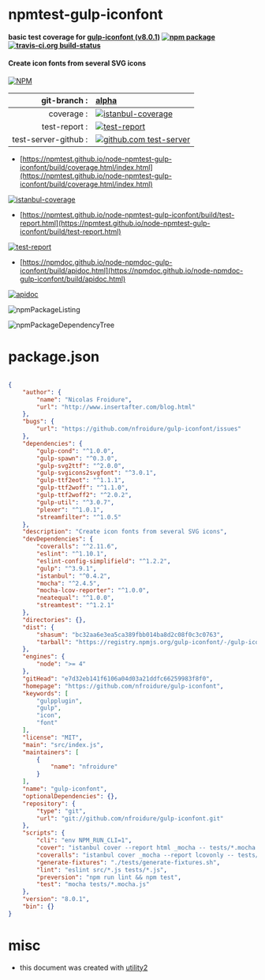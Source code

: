# npmtest-gulp-iconfont

#### basic test coverage for  [gulp-iconfont (v8.0.1)](https://github.com/nfroidure/gulp-iconfont)  [![npm package](https://img.shields.io/npm/v/npmtest-gulp-iconfont.svg?style=flat-square)](https://www.npmjs.org/package/npmtest-gulp-iconfont) [![travis-ci.org build-status](https://api.travis-ci.org/npmtest/node-npmtest-gulp-iconfont.svg)](https://travis-ci.org/npmtest/node-npmtest-gulp-iconfont)

#### Create icon fonts from several SVG icons

[![NPM](https://nodei.co/npm/gulp-iconfont.png?downloads=true&downloadRank=true&stars=true)](https://www.npmjs.com/package/gulp-iconfont)

| git-branch : | [alpha](https://github.com/npmtest/node-npmtest-gulp-iconfont/tree/alpha)|
|--:|:--|
| coverage : | [![istanbul-coverage](https://npmtest.github.io/node-npmtest-gulp-iconfont/build/coverage.badge.svg)](https://npmtest.github.io/node-npmtest-gulp-iconfont/build/coverage.html/index.html)|
| test-report : | [![test-report](https://npmtest.github.io/node-npmtest-gulp-iconfont/build/test-report.badge.svg)](https://npmtest.github.io/node-npmtest-gulp-iconfont/build/test-report.html)|
| test-server-github : | [![github.com test-server](https://npmtest.github.io/node-npmtest-gulp-iconfont/GitHub-Mark-32px.png)](https://npmtest.github.io/node-npmtest-gulp-iconfont/build/app/index.html) | | build-artifacts : | [![build-artifacts](https://npmtest.github.io/node-npmtest-gulp-iconfont/glyphicons_144_folder_open.png)](https://github.com/npmtest/node-npmtest-gulp-iconfont/tree/gh-pages/build)|

- [https://npmtest.github.io/node-npmtest-gulp-iconfont/build/coverage.html/index.html](https://npmtest.github.io/node-npmtest-gulp-iconfont/build/coverage.html/index.html)

[![istanbul-coverage](https://npmtest.github.io/node-npmtest-gulp-iconfont/build/screenCapture.buildCi.browser.%252Ftmp%252Fbuild%252Fcoverage.lib.html.png)](https://npmtest.github.io/node-npmtest-gulp-iconfont/build/coverage.html/index.html)

- [https://npmtest.github.io/node-npmtest-gulp-iconfont/build/test-report.html](https://npmtest.github.io/node-npmtest-gulp-iconfont/build/test-report.html)

[![test-report](https://npmtest.github.io/node-npmtest-gulp-iconfont/build/screenCapture.buildCi.browser.%252Ftmp%252Fbuild%252Ftest-report.html.png)](https://npmtest.github.io/node-npmtest-gulp-iconfont/build/test-report.html)

- [https://npmdoc.github.io/node-npmdoc-gulp-iconfont/build/apidoc.html](https://npmdoc.github.io/node-npmdoc-gulp-iconfont/build/apidoc.html)

[![apidoc](https://npmdoc.github.io/node-npmdoc-gulp-iconfont/build/screenCapture.buildCi.browser.%252Ftmp%252Fbuild%252Fapidoc.html.png)](https://npmdoc.github.io/node-npmdoc-gulp-iconfont/build/apidoc.html)

![npmPackageListing](https://npmtest.github.io/node-npmtest-gulp-iconfont/build/screenCapture.npmPackageListing.svg)

![npmPackageDependencyTree](https://npmtest.github.io/node-npmtest-gulp-iconfont/build/screenCapture.npmPackageDependencyTree.svg)



# package.json

```json

{
    "author": {
        "name": "Nicolas Froidure",
        "url": "http://www.insertafter.com/blog.html"
    },
    "bugs": {
        "url": "https://github.com/nfroidure/gulp-iconfont/issues"
    },
    "dependencies": {
        "gulp-cond": "^1.0.0",
        "gulp-spawn": "^0.3.0",
        "gulp-svg2ttf": "^2.0.0",
        "gulp-svgicons2svgfont": "^3.0.1",
        "gulp-ttf2eot": "^1.1.1",
        "gulp-ttf2woff": "^1.1.0",
        "gulp-ttf2woff2": "^2.0.2",
        "gulp-util": "^3.0.7",
        "plexer": "^1.0.1",
        "streamfilter": "^1.0.5"
    },
    "description": "Create icon fonts from several SVG icons",
    "devDependencies": {
        "coveralls": "^2.11.6",
        "eslint": "^1.10.1",
        "eslint-config-simplifield": "^1.2.2",
        "gulp": "^3.9.1",
        "istanbul": "^0.4.2",
        "mocha": "^2.4.5",
        "mocha-lcov-reporter": "^1.0.0",
        "neatequal": "^1.0.0",
        "streamtest": "^1.2.1"
    },
    "directories": {},
    "dist": {
        "shasum": "bc32aa6e3ea5ca389fbb014ba8d2c08f0c3c0763",
        "tarball": "https://registry.npmjs.org/gulp-iconfont/-/gulp-iconfont-8.0.1.tgz"
    },
    "engines": {
        "node": ">= 4"
    },
    "gitHead": "e7d32eb141f6106a04d03a21ddfc66259983f8f0",
    "homepage": "https://github.com/nfroidure/gulp-iconfont",
    "keywords": [
        "gulpplugin",
        "gulp",
        "icon",
        "font"
    ],
    "license": "MIT",
    "main": "src/index.js",
    "maintainers": [
        {
            "name": "nfroidure"
        }
    ],
    "name": "gulp-iconfont",
    "optionalDependencies": {},
    "repository": {
        "type": "git",
        "url": "git://github.com/nfroidure/gulp-iconfont.git"
    },
    "scripts": {
        "cli": "env NPM_RUN_CLI=1",
        "cover": "istanbul cover --report html _mocha -- tests/*.mocha.js -R spec -t 5000",
        "coveralls": "istanbul cover _mocha --report lcovonly -- tests/*.mocha.js -R spec -t 5000 && cat ./coverage/lcov.info | coveralls && rm -rf ./coverage",
        "generate-fixtures": "./tests/generate-fixtures.sh",
        "lint": "eslint src/*.js tests/*.js",
        "preversion": "npm run lint && npm test",
        "test": "mocha tests/*.mocha.js"
    },
    "version": "8.0.1",
    "bin": {}
}
```



# misc
- this document was created with [utility2](https://github.com/kaizhu256/node-utility2)
